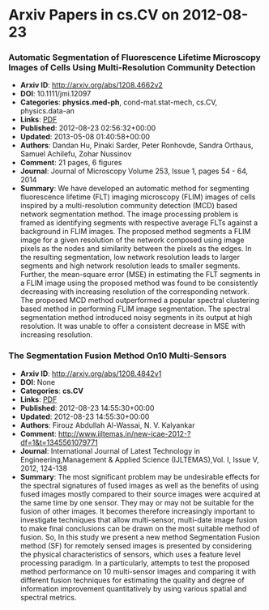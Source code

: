 # Arxiv Papers in cs.CV on 2012-08-23
### Automatic Segmentation of Fluorescence Lifetime Microscopy Images of Cells Using Multi-Resolution Community Detection
- **Arxiv ID**: http://arxiv.org/abs/1208.4662v2
- **DOI**: 10.1111/jmi.12097
- **Categories**: **physics.med-ph**, cond-mat.stat-mech, cs.CV, physics.data-an
- **Links**: [PDF](http://arxiv.org/pdf/1208.4662v2)
- **Published**: 2012-08-23 02:56:32+00:00
- **Updated**: 2013-05-08 01:40:58+00:00
- **Authors**: Dandan Hu, Pinaki Sarder, Peter Ronhovde, Sandra Orthaus, Samuel Achilefu, Zohar Nussinov
- **Comment**: 21 pages, 6 figures
- **Journal**: Journal of Microscopy Volume 253, Issue 1, pages 54 - 64, 2014
- **Summary**: We have developed an automatic method for segmenting fluorescence lifetime (FLT) imaging microscopy (FLIM) images of cells inspired by a multi-resolution community detection (MCD) based network segmentation method. The image processing problem is framed as identifying segments with respective average FLTs against a background in FLIM images. The proposed method segments a FLIM image for a given resolution of the network composed using image pixels as the nodes and similarity between the pixels as the edges. In the resulting segmentation, low network resolution leads to larger segments and high network resolution leads to smaller segments. Further, the mean-square error (MSE) in estimating the FLT segments in a FLIM image using the proposed method was found to be consistently decreasing with increasing resolution of the corresponding network. The proposed MCD method outperformed a popular spectral clustering based method in performing FLIM image segmentation. The spectral segmentation method introduced noisy segments in its output at high resolution. It was unable to offer a consistent decrease in MSE with increasing resolution.



### The Segmentation Fusion Method On10 Multi-Sensors
- **Arxiv ID**: http://arxiv.org/abs/1208.4842v1
- **DOI**: None
- **Categories**: **cs.CV**
- **Links**: [PDF](http://arxiv.org/pdf/1208.4842v1)
- **Published**: 2012-08-23 14:55:30+00:00
- **Updated**: 2012-08-23 14:55:30+00:00
- **Authors**: Firouz Abdullah Al-Wassai, N. V. Kalyankar
- **Comment**: http://www.ijltemas.in/new-icae-2012-?df=1&t=1345561079771
- **Journal**: International Journal of Latest Technology in
  Engineering,Management & Applied Science (IJLTEMAS),Vol. I, Issue V, 2012,
  124-138
- **Summary**: The most significant problem may be undesirable effects for the spectral signatures of fused images as well as the benefits of using fused images mostly compared to their source images were acquired at the same time by one sensor. They may or may not be suitable for the fusion of other images. It becomes therefore increasingly important to investigate techniques that allow multi-sensor, multi-date image fusion to make final conclusions can be drawn on the most suitable method of fusion. So, In this study we present a new method Segmentation Fusion method (SF) for remotely sensed images is presented by considering the physical characteristics of sensors, which uses a feature level processing paradigm. In a particularly, attempts to test the proposed method performance on 10 multi-sensor images and comparing it with different fusion techniques for estimating the quality and degree of information improvement quantitatively by using various spatial and spectral metrics.



